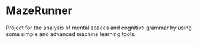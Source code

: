 # MazeRunner
Project for the analysis of mental spaces and cognitive grammar by using some simple and advanced machine learning tools. 
